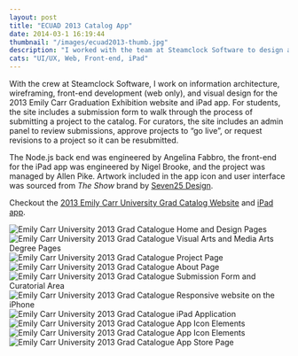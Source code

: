 ```yaml
---
layout: post
title: "ECUAD 2013 Catalog App"
date: 2014-03-1 16:19:44
thumbnail: "/images/ecuad2013-thumb.jpg"
description: "I worked with the team at Steamclock Software to design and build the 2013 Emily Carr Graduation Exhibition website and companion iPad app."
cats: "UI/UX, Web, Front-end, iPad"
---
```


<p class="work-content">With the crew at Steamclock Software, I work on information architecture, wireframing, front-end development (web only), and visual design for the 2013 Emily Carr Graduation Exhibition website and iPad app. For students, the site includes a submission form to walk through the process of submitting a project to the catalog. For curators, the site includes an admin panel to review submissions, approve projects to “go live”, or request revisions to a project so it can be resubmitted.</p>

<p class="work-content">The Node.js back end was engineered by Angelina Fabbro, the front-end for the iPad app was engineered by Nigel Brooke, and the project was managed by Allen Pike. Artwork included in the app icon and user interface was sourced from <em>The Show</em> brand by <a href="http://www.seven25.com/" title="Seven25 Design" target="_blank">Seven25 Design</a>.</p>

<p class="work-content">Checkout the <a href="http://theshow2013.ecuad.ca" title="Emily Carr University 2013 Grad Catalogue Website" target="_blank">2013 Emily Carr University Grad Catalog Website</a> and <a href="https://itunes.apple.com/ca/app/ecuad-grad-catalog/id640841713?mt=8" title="Emily Carr University 2013 Grad Catalogue iPad application" target="_blank">iPad app</a>.</p>

<img src="/images/ecuad2013-desktop-1.jpg" alt="Emily Carr University 2013 Grad Catalogue Home and Design Pages" />

<img src="/images/ecuad2013-desktop-2.jpg" alt="Emily Carr University 2013 Grad Catalogue Visual Arts and Media Arts Degree Pages" />

<img src="/images/ecuad2013-project.jpg" alt="Emily Carr University 2013 Grad Catalogue Project Page" />

<img src="/images/ecuad2013-about.jpg" alt="Emily Carr University 2013 Grad Catalogue About Page" />

<img src="/images/ecuad2013-submit-admin.jpg" alt="Emily Carr University 2013 Grad Catalogue Submission Form and Curatorial Area" />

<img src="/images/ecuad2013-iphone.jpg" alt="Emily Carr University 2013 Grad Catalogue Responsive website on the iPhone" />

<img src="/images/ecuad2013-ipad.jpg" alt="Emily Carr University 2013 Grad Catalogue iPad Application" />

<img src="/images/ecuad2013-iconelements.jpg" alt="Emily Carr University 2013 Grad Catalogue App Icon Elements" />

<img src="/images/ecuad2013-appicon.jpg" alt="Emily Carr University 2013 Grad Catalogue App Icon Elements" />

<img src="/images/ecuad2013-appstore.jpg" alt="Emily Carr University 2013 Grad Catalogue App Store Page" />